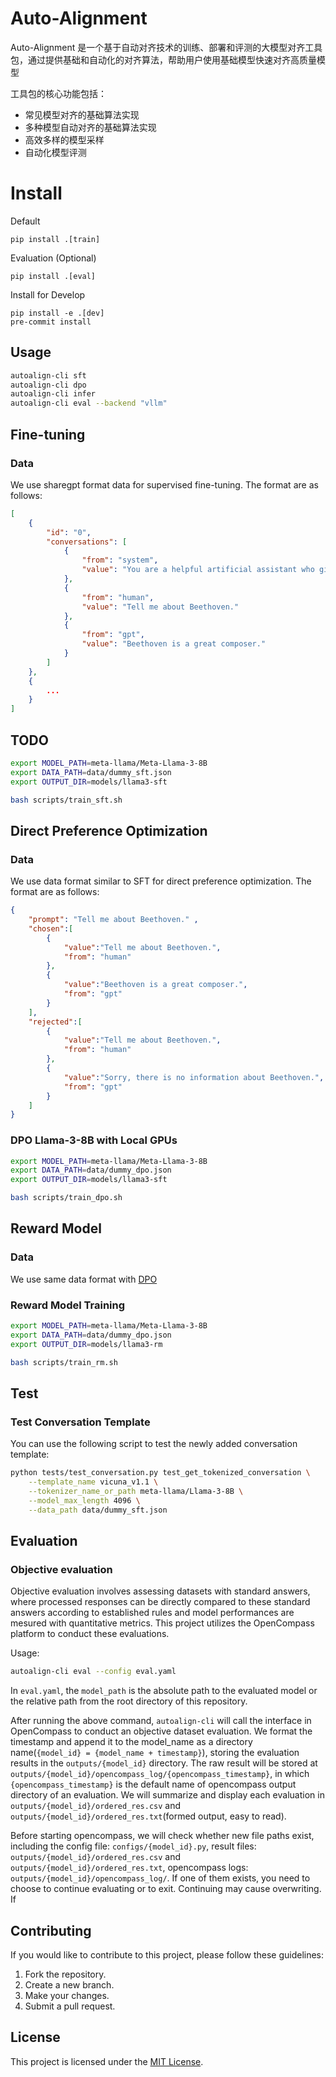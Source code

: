 # Auto-Alignment

Auto-Alignment 是一个基于自动对齐技术的训练、部署和评测的大模型对齐工具包，通过提供基础和自动化的对齐算法，帮助用户使用基础模型快速对齐高质量模型

工具包的核心功能包括：
- 常见模型对齐的基础算法实现
- 多种模型自动对齐的基础算法实现
- 高效多样的模型采样
- 自动化模型评测

# Install

Default

```
pip install .[train]
```

Evaluation (Optional)

```
pip install .[eval]
```

Install for Develop

```
pip install -e .[dev]
pre-commit install
```


## Usage

``` bash
autoalign-cli sft
autoalign-cli dpo
autoalign-cli infer
autoalign-cli eval --backend "vllm"
```

## Fine-tuning
### Data

We use sharegpt format data for supervised fine-tuning. The format are as follows:
```json
[
    {
        "id": "0",
        "conversations": [
            {
                "from": "system",
                "value": "You are a helpful artificial assistant who gives friendly responses."
            },
            {
                "from": "human",
                "value": "Tell me about Beethoven."
            },
            {
                "from": "gpt",
                "value": "Beethoven is a great composer."
            }
        ]
    },
    {
        ...
    }
]
```

## TODO

```bash
export MODEL_PATH=meta-llama/Meta-Llama-3-8B
export DATA_PATH=data/dummy_sft.json
export OUTPUT_DIR=models/llama3-sft

bash scripts/train_sft.sh
```

## Direct Preference Optimization
### Data

We use data format similar to SFT for direct preference optimization. The format are as follows:
```json
{
    "prompt": "Tell me about Beethoven." ,
    "chosen":[
        {
            "value":"Tell me about Beethoven.",
            "from": "human"
        },
        {
            "value":"Beethoven is a great composer.",
            "from": "gpt"
        }
    ],
    "rejected":[
        {
            "value":"Tell me about Beethoven.",
            "from": "human"
        },
        {
            "value":"Sorry, there is no information about Beethoven.",
            "from": "gpt"
        }
    ]
}
```


### DPO Llama-3-8B with Local GPUs

```bash
export MODEL_PATH=meta-llama/Meta-Llama-3-8B
export DATA_PATH=data/dummy_dpo.json
export OUTPUT_DIR=models/llama3-sft

bash scripts/train_dpo.sh
```


## Reward Model
### Data

We use same data format with [DPO](#direct-preference-optimization)

### Reward Model Training

```bash
export MODEL_PATH=meta-llama/Meta-Llama-3-8B
export DATA_PATH=data/dummy_dpo.json
export OUTPUT_DIR=models/llama3-rm

bash scripts/train_rm.sh
```

## Test

### Test Conversation Template

You can use the following script to test the newly added conversation template:

```bash
python tests/test_conversation.py test_get_tokenized_conversation \
    --template_name vicuna_v1.1 \
    --tokenizer_name_or_path meta-llama/Llama-3-8B \
    --model_max_length 4096 \
    --data_path data/dummy_sft.json
```
## Evaluation
### Objective evaluation
Objective evaluation involves assessing datasets with standard answers, where processed responses can be directly compared to these standard answers according to established rules and model performances are mesured with quantitative metrics. This project utilizes the OpenCompass platform to conduct these evaluations.

Usage:
``` bash
autoalign-cli eval --config eval.yaml
```
In `eval.yaml`, the `model_path` is the absolute path to the evaluated model or the relative path from the root directory of this repository.

After running the above command, `autoalign-cli` will call the interface in OpenCompass to conduct an objective dataset evaluation. We format the timestamp and append it to the model_name as a directory name(`{model_id} = {model_name + timestamp}`), storing the evaluation results in the `outputs/{model_id}` directory. The raw result will be stored at `outputs/{model_id}/opencompass_log/{opencompass_timestamp}`, in which `{opencompass_timestamp}` is the default name of opencompass output directory of an evaluation. We will summarize and display each evaluation in `outputs/{model_id}/ordered_res.csv` and `outputs/{model_id}/ordered_res.txt`(formed output, easy to read).

Before starting opencompass, we will check whether new file paths exist, including the config file: `configs/{model_id}.py`, result files: `outputs/{model_id}/ordered_res.csv` and  `outputs/{model_id}/ordered_res.txt`, opencompass logs: `outputs/{model_id}/opencompass_log/`. If one of them exists, you need to choose to continue evaluating or to exit. Continuing may cause overwriting.
If


## Contributing

If you would like to contribute to this project, please follow these guidelines:

1. Fork the repository.
2. Create a new branch.
3. Make your changes.
4. Submit a pull request.

## License

This project is licensed under the [MIT License](LICENSE).
